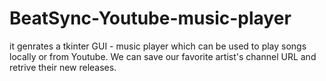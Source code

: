 # BeatSync-Youtube-music-player
it genrates a tkinter GUI - music player which can be used to play songs locally or from Youtube. We can save our favorite artist's channel URL and retrive their new releases.
